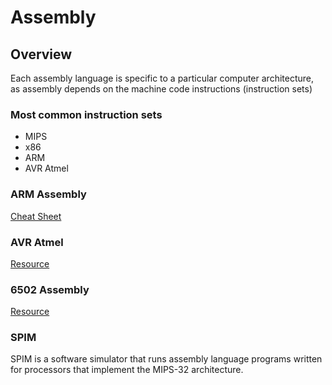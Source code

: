 # Assembly

## Overview

Each assembly language is specific to a particular computer architecture, as assembly depends on the machine code instructions (instruction sets)

### Most common instruction sets
- MIPS
- x86
- ARM
- AVR Atmel

### ARM Assembly
[Cheat Sheet](https://comp.anu.edu.au/courses/comp2300/resources/ARM_cheat_sheet/)

### AVR Atmel
[Resource](http://ww1.microchip.com/downloads/en/devicedoc/atmel-0856-avr-instruction-set-manual.pdf)

### 6502 Assembly
[Resource](https://en.wikibooks.org/wiki/6502_Assembly)

### SPIM
SPIM is a software simulator that runs assembly language programs written for processors that implement the MIPS-32 architecture. 
